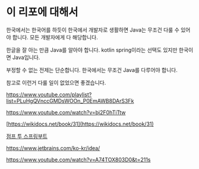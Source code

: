 # 이 리포에 대해서

한국에서는 한국어를 하듯이 한국에서 개발자로 생활하면 Java는 무조건 다룰 수 있어야 합니다. 모든 개발자에게 다 해당합니다.

한글을 잘 아는 만큼 Java를 알아야 합니다. kotlin spring이라는 선택도 있지만 한국이면 Java입니다.

부정할 수 없는 전제는 단순합니다. 한국에서는 무조건 Java를 다루어야 합니다.

참고로 이런거 다룰 일이 없었으면 좋겠습니다.

https://www.youtube.com/playlist?list=PLuHgQVnccGMDsWOOn_P0EmAWB8DArS3Fk

https://www.youtube.com/watch?v=bj2F0hTiTtw

[https://wikidocs.net/book/31](https://wikidocs.net/book/31)

[점프 투 스프링부트](https://wikidocs.net/book/7601)

https://www.jetbrains.com/ko-kr/idea/

https://www.youtube.com/watch?v=A74TOX803D0&t=211s
